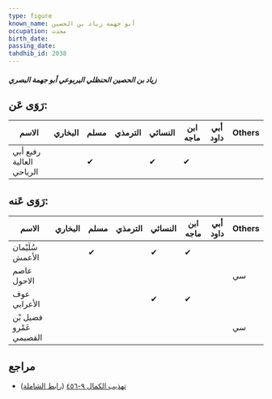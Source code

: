 ```yaml
---
type: figure
known_name: أبو جهمة زياد بن الحصين
occupation: محدث
birth_date:
passing_date:
tahdhib_id: 2038
---
```

##### زياد بن الحصين الحنظلي اليربوعي أبو جهمة البصري

## رَوَى عَن:
| الاسم                    | البخاري | مسلم | الترمذي | النسائي | ابن ماجه | أبي داود | Others |
| ------------------------ | ------- | ---- | ------- | ------- | -------- | -------- | ------ |
| رفيع أبي العالية الرياحي |         | ✔    |         | ✔       | ✔        |          |        |
## رَوَى عَنه:
| الاسم                   | البخاري | مسلم | الترمذي | النسائي | ابن ماجه | أبي داود | Others |
| ----------------------- | ------- | ---- | ------- | ------- | -------- | -------- | ------ |
| سُلَيْمان الأعمش        |         | ✔    |         | ✔       | ✔        |          |        |
| عاصم الاحول             |         |      |         |         |          |          | سي     |
| عوف الأعرابي            |         |      |         | ✔       | ✔        |          |        |
| فضيل بْن عَمْرو القصيمي |         |      |         |         |          |          | سي     |
## مراجع
- [تهذيب الكمال ٩-٤٥٦](obsidian://open?vault=Tahdhib-al-Kamal&file=Figures/٢٠٣٨-زياد%20بن%20الحصين%20الحنظلي%20اليربوعي%20أبو%20جهمة%20البصري) ([رابط الشاملة](https://shamela.ws/book/3722/4696))